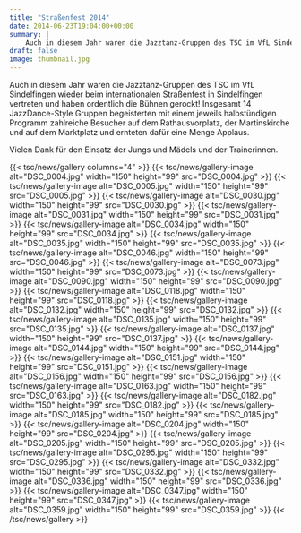 ```yaml
---
title: "Straßenfest 2014"
date: 2014-06-23T19:04:00+00:00
summary: |
    Auch in diesem Jahr waren die Jazztanz-Gruppen des TSC im VfL Sindelfingen wieder beim internationalen Straßenfest in Sindelfingen vertreten und begeisterten mit einem jeweils halbstündigen Programm zahlreiche Besucher.
draft: false
image: thumbnail.jpg
---
```


Auch in diesem Jahr waren die Jazztanz-Gruppen des TSC im VfL Sindelfingen wieder beim internationalen Straßenfest in Sindelfingen vertreten und haben ordentlich die Bühnen gerockt! Insgesamt 14 JazzDance-Style Gruppen begeisterten mit einem jeweils halbstündigen Programm zahlreiche Besucher auf dem Rathausvorplatz, der Martinskirche und auf dem Marktplatz und ernteten dafür eine Menge Applaus.

Vielen Dank für den Einsatz der Jungs und Mädels und der Trainerinnen.

{{< tsc/news/gallery columns="4" >}}
  {{< tsc/news/gallery-image alt="DSC_0004.jpg" width="150" height="99" src="DSC_0004.jpg" >}}
  {{< tsc/news/gallery-image alt="DSC_0005.jpg" width="150" height="99" src="DSC_0005.jpg" >}}
  {{< tsc/news/gallery-image alt="DSC_0030.jpg" width="150" height="99" src="DSC_0030.jpg" >}}
  {{< tsc/news/gallery-image alt="DSC_0031.jpg" width="150" height="99" src="DSC_0031.jpg" >}}
  {{< tsc/news/gallery-image alt="DSC_0034.jpg" width="150" height="99" src="DSC_0034.jpg" >}}
  {{< tsc/news/gallery-image alt="DSC_0035.jpg" width="150" height="99" src="DSC_0035.jpg" >}}
  {{< tsc/news/gallery-image alt="DSC_0046.jpg" width="150" height="99" src="DSC_0046.jpg" >}}
  {{< tsc/news/gallery-image alt="DSC_0073.jpg" width="150" height="99" src="DSC_0073.jpg" >}}
  {{< tsc/news/gallery-image alt="DSC_0090.jpg" width="150" height="99" src="DSC_0090.jpg" >}}
  {{< tsc/news/gallery-image alt="DSC_0118.jpg" width="150" height="99" src="DSC_0118.jpg" >}}
  {{< tsc/news/gallery-image alt="DSC_0132.jpg" width="150" height="99" src="DSC_0132.jpg" >}}
  {{< tsc/news/gallery-image alt="DSC_0135.jpg" width="150" height="99" src="DSC_0135.jpg" >}}
  {{< tsc/news/gallery-image alt="DSC_0137.jpg" width="150" height="99" src="DSC_0137.jpg" >}}
  {{< tsc/news/gallery-image alt="DSC_0144.jpg" width="150" height="99" src="DSC_0144.jpg" >}}
  {{< tsc/news/gallery-image alt="DSC_0151.jpg" width="150" height="99" src="DSC_0151.jpg" >}}
  {{< tsc/news/gallery-image alt="DSC_0156.jpg" width="150" height="99" src="DSC_0156.jpg" >}}
  {{< tsc/news/gallery-image alt="DSC_0163.jpg" width="150" height="99" src="DSC_0163.jpg" >}}
  {{< tsc/news/gallery-image alt="DSC_0182.jpg" width="150" height="99" src="DSC_0182.jpg" >}}
  {{< tsc/news/gallery-image alt="DSC_0185.jpg" width="150" height="99" src="DSC_0185.jpg" >}}
  {{< tsc/news/gallery-image alt="DSC_0204.jpg" width="150" height="99" src="DSC_0204.jpg" >}}
  {{< tsc/news/gallery-image alt="DSC_0205.jpg" width="150" height="99" src="DSC_0205.jpg" >}}
  {{< tsc/news/gallery-image alt="DSC_0295.jpg" width="150" height="99" src="DSC_0295.jpg" >}}
  {{< tsc/news/gallery-image alt="DSC_0332.jpg" width="150" height="99" src="DSC_0332.jpg" >}}
  {{< tsc/news/gallery-image alt="DSC_0336.jpg" width="150" height="99" src="DSC_0336.jpg" >}}
  {{< tsc/news/gallery-image alt="DSC_0347.jpg" width="150" height="99" src="DSC_0347.jpg" >}}
  {{< tsc/news/gallery-image alt="DSC_0359.jpg" width="150" height="99" src="DSC_0359.jpg" >}}
{{< /tsc/news/gallery >}}



